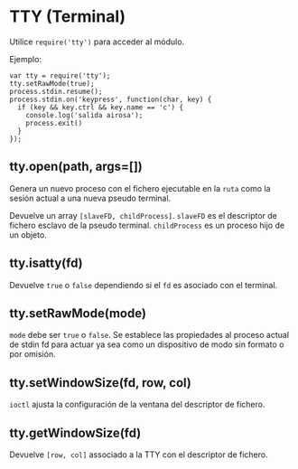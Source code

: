 # TTY (Terminal)

Utilice `require('tty')` para acceder al módulo.

Ejemplo:

    var tty = require('tty');
    tty.setRawMode(true);
    process.stdin.resume();
    process.stdin.on('keypress', function(char, key) {
      if (key && key.ctrl && key.name == 'c') {
        console.log('salida airosa');
        process.exit()
      }
    });



## tty.open(path, args=[])

Genera un nuevo proceso con el fichero ejecutable en la `ruta` como la sesión
actual a una nueva pseudo terminal.

Devuelve un array `[slaveFD, childProcess]`. `slaveFD` es el descriptor de fichero
esclavo de la pseudo terminal. `childProcess` es un proceso hijo de un 
objeto.


## tty.isatty(fd)

Devuelve `true` o `false` dependiendo si el `fd` es asociado con el
terminal.


## tty.setRawMode(mode)

`mode` debe ser `true` o `false`. Se establece las propiedades al proceso actual
de stdin fd para actuar ya sea como un dispositivo de modo sin formato o por omisión.


## tty.setWindowSize(fd, row, col)

`ioctl` ajusta la configuración de la ventana del descriptor de fichero.


## tty.getWindowSize(fd)

Devuelve `[row, col]` associado a la TTY con el descriptor de fichero.



